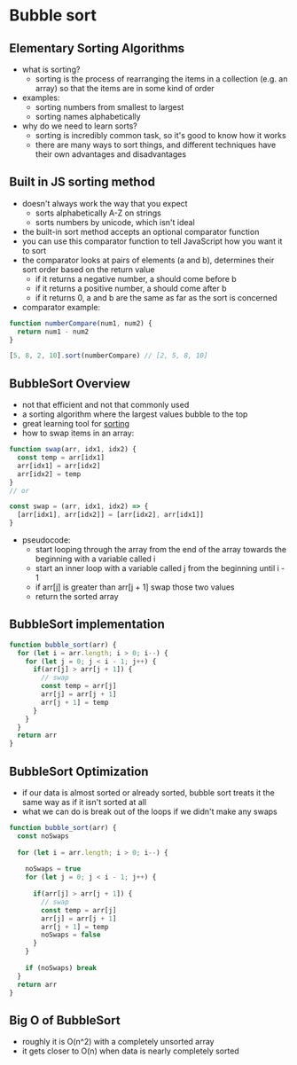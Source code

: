 # Bubble sort

## Elementary Sorting Algorithms
- what is sorting?
  - sorting is the process of rearranging the items in a collection (e.g. an array) so that the items are in some kind of order
- examples:
  - sorting numbers from smallest to largest
  - sorting names alphabetically
- why do we need to learn sorts?
  - sorting is incredibly common task, so it's good to know how it works
  - there are many ways to sort things, and different techniques have their own advantages and disadvantages 

## Built in JS sorting method 
- doesn't always work the way that you expect
  - sorts alphabetically A-Z on strings
  - sorts numbers by unicode, which isn't ideal
- the built-in sort method accepts an optional comparator function
- you can use this comparator function to tell JavaScript how you want it to sort
- the comparator looks at pairs of elements (a and b), determines their sort order based on the return value
  - if it returns a negative number, a should come before b
  - if it returns a positive number, a should come after b
  - if it returns 0, a and b are the same as far as the sort is concerned 
- comparator example:
```javascript
function numberCompare(num1, num2) {
  return num1 - num2
}

[5, 8, 2, 10].sort(numberCompare) // [2, 5, 8, 10]
```

## BubbleSort Overview
- not that efficient and not that commonly used
- a sorting algorithm where the largest values bubble to the top
- great learning tool for [sorting](https://visualgo.net/en/sorting)
- how to swap items in an array:
```javascript
function swap(arr, idx1, idx2) {
  const temp = arr[idx1]
  arr[idx1] = arr[idx2]
  arr[idx2] = temp
}
// or

const swap = (arr, idx1, idx2) => {
  [arr[idx1], arr[idx2]] = [arr[idx2], arr[idx1]]
}
```
- pseudocode:
  - start looping through the array from the end of the array towards the beginning with a variable called i
  - start an inner loop with a variable called j from the beginning until i - 1
  - if arr[j] is greater than arr[j + 1] swap those two values
  - return the sorted array

## BubbleSort implementation
```javascript
function bubble_sort(arr) {
  for (let i = arr.length; i > 0; i--) {
    for (let j = 0; j < i - 1; j++) {
      if(arr[j] > arr[j + 1]) {
        // swap
        const temp = arr[j]
        arr[j] = arr[j + 1]
        arr[j + 1] = temp
      }
    }
  }
  return arr
}
```

## BubbleSort Optimization
- if our data is almost sorted or already sorted, bubble sort treats it the same way as if it isn't sorted at all
- what we can do is break out of the loops if we didn't make any swaps
```javascript
function bubble_sort(arr) {
  const noSwaps
  
  for (let i = arr.length; i > 0; i--) {
    
    noSwaps = true
    for (let j = 0; j < i - 1; j++) {
      
      if(arr[j] > arr[j + 1]) {
        // swap
        const temp = arr[j]
        arr[j] = arr[j + 1]
        arr[j + 1] = temp
        noSwaps = false
      }
    }
    
    if (noSwaps) break
  }
  return arr
}
```

## Big O of BubbleSort
- roughly it is O(n^2) with a completely unsorted array
- it gets closer to O(n) when data is nearly completely sorted 
